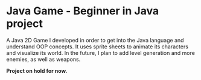 # Java Game - Beginner in Java project
A Java 2D Game I developed in order to get into the Java language and understand OOP concepts. It uses sprite sheets to animate its characters and visualize its world. In the future, I plan to add level generation and more enemies, as well as weapons.

**Project on hold for now.**


